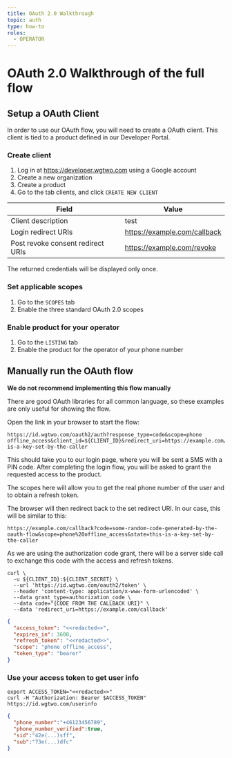 ```yaml
---
title: OAuth 2.0 Walkthrough
topic: auth
type: how-to
roles:
  - OPERATOR
---
```


# OAuth 2.0 Walkthrough of the full flow

## Setup a OAuth Client

In order to use our OAuth flow, you will need to create a OAuth client.
This client is tied to a product defined in our Developer Portal.

### Create client
1. Log in at https://developer.wgtwo.com using a Google account
2. Create a new organization
3. Create a product
4. Go to the tab clients, and click `CREATE NEW CLIENT`

<g-image src="@/assets/images/auth-create-client.png" class="mobile-frame" alt="Set scopes" />

| Field                             | Value                        |
| --------------------------------- | ---------------------------- |
| Client description                | test                         |
| Login redirect URIs               | https://example.com/callback |
| Post revoke consent redirect URIs | https://example.com/revoke   |

The returned credentials will be displayed only once.

<DemoConfigurer />

### Set applicable scopes
1. Go to the `SCOPES` tab
2. Enable the three standard OAuth 2.0 scopes

<g-image src="@/assets/images/auth-set-scopes.png" class="mobile-frame" alt="Set scopes" />

### Enable product for your operator
1. Go to the `LISTING` tab
2. Enable the product for the operator of your phone number

## Manually run the OAuth flow
<b-notification type="is-warning is-light" aria-close-label="Close notification" role="alert">
  <div class="is-flex">
    <div>
      <p><b>We do not recommend implementing this flow manually</b></p>
      <p>There are good OAuth libraries for all common language, so these examples are only useful for showing the flow.</p>
      </div>
    </div>
</b-notification>

Open the link in your browser to start the flow:
```shell script
https://id.wgtwo.com/oauth2/auth?response_type=code&scope=phone offline_access&client_id=${CLIENT_ID}&redirect_uri=https://example.com/callback&state=this-is-a-key-set-by-the-caller
```

This should take you to our login page, where you will be sent a SMS with a PIN code.
After completing the login flow, you will be asked to grant the requested access to the product.

The scopes here will allow you to get the real phone number of the user and to obtain a refresh token.

The browser will then redirect back to the set redirect URI.
In our case, this will be similar to this:
 
```
https://example.com/callback?code=some-random-code-generated-by-the-oauth-flow&scope=phone%20offline_access&state=this-is-a-key-set-by-the-caller
```

As we are using the authorization code grant, there will be a server side call to exchange this code with the access
and refresh tokens. 
```shell script
curl \
  -u ${CLIENT_ID}:${CLIENT_SECRET} \
  --url 'https://id.wgtwo.com/oauth2/token' \
  --header 'content-type: application/x-www-form-urlencoded' \
  --data grant_type=authorization_code \
  --data code="{CODE FROM THE CALLBACK URI}" \
  --data 'redirect_uri=https://example.com/callback'
```

```json
{
  "access_token": "<<redacted>>",
  "expires_in": 3600,
  "refresh_token": "<<redacted>>",
  "scope": "phone offline_access",
  "token_type": "bearer"
}
```

### Use your access token to get user info
```shell script
export ACCESS_TOKEN="<<redacted>>"
curl -H "Authorization: Bearer $ACCESS_TOKEN" https://id.wgtwo.com/userinfo
```

```json
{
  "phone_number":"+46123456789",
  "phone_number_verified":true,
  "sid":"42e(...)sff",
  "sub":"73e(...)dfc"
}
```
